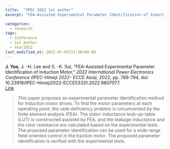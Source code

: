```yaml
---
title:  "IPEC 2022 1st author"
excerpt: "FEA-Assisted Experimental Parameter Identification of Induction Motor."

categories:
  - research
tags:
  - Conference
  - 1st Author
  - Year2022
last_modified_at: 2022-07-03T21:26+09:00
---
```


**J. Yoo**, J. -H. Lee and S. -K. Sul, "FEA-Assisted Experimental Parameter Identification of Induction Motor," *2022 International Power Electronics Conference (IPEC-Himeji 2022- ECCE Asia)*, 2022, pp. 789-794, doi: 10.23919/IPEC-Himeji2022-ECCE53331.2022.9807077.  
[Link](https://ieeexplore.ieee.org/document/9807077)  
  
>This paper proposes an experimental parameter identification method for induction motor drives. To find the motor parameters at each operating point, the rank-deficiency problem is circumvented by the finite element analysis (FEA). The stator inductance look-up-table (LUT) is constructed assisted by FEA, and the leakage inductance and the rotor resistance are calculated based on the experimental tests. The proposed parameter identification can be used for a wide range field-oriented control in the traction motor. The proposed parameter identification is verified with the experimental tests.
